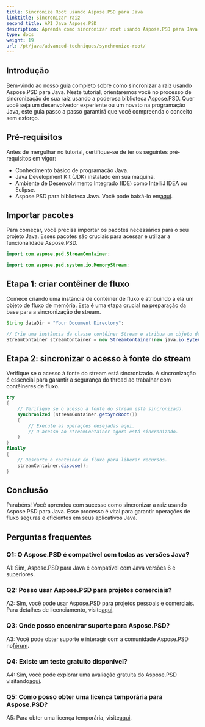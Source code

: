 ```yaml
---
title: Sincronize Root usando Aspose.PSD para Java
linktitle: Sincronizar raiz
second_title: API Java Aspose.PSD
description: Aprenda como sincronizar root usando Aspose.PSD para Java. Siga nosso guia passo a passo para operações eficientes de fluxo Java.
type: docs
weight: 19
url: /pt/java/advanced-techniques/synchronize-root/
---
```

## Introdução

Bem-vindo ao nosso guia completo sobre como sincronizar a raiz usando Aspose.PSD para Java. Neste tutorial, orientaremos você no processo de sincronização de sua raiz usando a poderosa biblioteca Aspose.PSD. Quer você seja um desenvolvedor experiente ou um novato na programação Java, este guia passo a passo garantirá que você compreenda o conceito sem esforço.

## Pré-requisitos

Antes de mergulhar no tutorial, certifique-se de ter os seguintes pré-requisitos em vigor:

- Conhecimento básico de programação Java.
- Java Development Kit (JDK) instalado em sua máquina.
- Ambiente de Desenvolvimento Integrado (IDE) como IntelliJ IDEA ou Eclipse.
-  Aspose.PSD para biblioteca Java. Você pode baixá-lo em[aqui](https://releases.aspose.com/psd/java/).

## Importar pacotes

Para começar, você precisa importar os pacotes necessários para o seu projeto Java. Esses pacotes são cruciais para acessar e utilizar a funcionalidade Aspose.PSD.

```java
import com.aspose.psd.StreamContainer;

import com.aspose.psd.system.io.MemoryStream;
```

## Etapa 1: criar contêiner de fluxo

Comece criando uma instância de contêiner de fluxo e atribuindo a ela um objeto de fluxo de memória. Esta é uma etapa crucial na preparação da base para a sincronização de stream.

```java
String dataDir = "Your Document Directory";

// Crie uma instância da classe contêiner Stream e atribua um objeto de fluxo de memória.
StreamContainer streamContainer = new StreamContainer(new java.io.ByteArrayInputStream(new byte[0]));
```

## Etapa 2: sincronizar o acesso à fonte do stream

Verifique se o acesso à fonte do stream está sincronizado. A sincronização é essencial para garantir a segurança do thread ao trabalhar com contêineres de fluxo.

```java
try
{
    // Verifique se o acesso à fonte do stream está sincronizado.
    synchronized (streamContainer.getSyncRoot())
    {
        // Execute as operações desejadas aqui.
        // O acesso ao streamContainer agora está sincronizado.
    }
}
finally
{
    // Descarte o contêiner de fluxo para liberar recursos.
    streamContainer.dispose();
}
```

## Conclusão

Parabéns! Você aprendeu com sucesso como sincronizar a raiz usando Aspose.PSD para Java. Esse processo é vital para garantir operações de fluxo seguras e eficientes em seus aplicativos Java.

## Perguntas frequentes

### Q1: O Aspose.PSD é compatível com todas as versões Java?

A1: Sim, Aspose.PSD para Java é compatível com Java versões 6 e superiores.

### Q2: Posso usar Aspose.PSD para projetos comerciais?

A2: Sim, você pode usar Aspose.PSD para projetos pessoais e comerciais. Para detalhes de licenciamento, visite[aqui](https://purchase.aspose.com/buy).

### Q3: Onde posso encontrar suporte para Aspose.PSD?

 A3: Você pode obter suporte e interagir com a comunidade Aspose.PSD no[fórum](https://forum.aspose.com/c/psd/34).

### Q4: Existe um teste gratuito disponível?

 A4: Sim, você pode explorar uma avaliação gratuita do Aspose.PSD visitando[aqui](https://releases.aspose.com/).

### Q5: Como posso obter uma licença temporária para Aspose.PSD?

 A5: Para obter uma licença temporária, visite[aqui](https://purchase.aspose.com/temporary-license/).